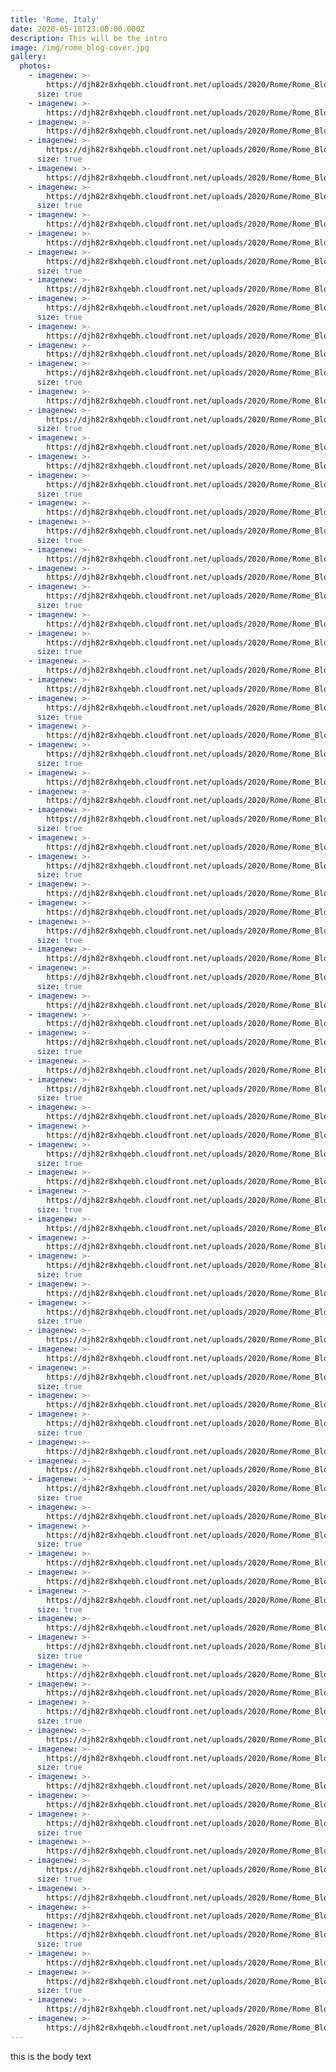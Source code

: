 ```yaml
---
title: 'Rome, Italy'
date: 2020-05-18T23:00:00.000Z
description: This will be the intro
image: /img/rome_blog-cover.jpg
gallery:
  photos:
    - imagenew: >-
        https://djh82r8xhqebh.cloudfront.net/uploads/2020/Rome/Rome_Blog-1.jpg
      size: true
    - imagenew: >-
        https://djh82r8xhqebh.cloudfront.net/uploads/2020/Rome/Rome_Blog-2.jpg
    - imagenew: >-
        https://djh82r8xhqebh.cloudfront.net/uploads/2020/Rome/Rome_Blog-3.jpg
    - imagenew: >-
        https://djh82r8xhqebh.cloudfront.net/uploads/2020/Rome/Rome_Blog-4.jpg
      size: true
    - imagenew: >-
        https://djh82r8xhqebh.cloudfront.net/uploads/2020/Rome/Rome_Blog-5.jpg
    - imagenew: >-
        https://djh82r8xhqebh.cloudfront.net/uploads/2020/Rome/Rome_Blog-6.jpg
      size: true
    - imagenew: >-
        https://djh82r8xhqebh.cloudfront.net/uploads/2020/Rome/Rome_Blog-7.jpg
    - imagenew: >-
        https://djh82r8xhqebh.cloudfront.net/uploads/2020/Rome/Rome_Blog-8.jpg
    - imagenew: >-
        https://djh82r8xhqebh.cloudfront.net/uploads/2020/Rome/Rome_Blog-9.jpg
      size: true
    - imagenew: >-
        https://djh82r8xhqebh.cloudfront.net/uploads/2020/Rome/Rome_Blog-10.jpg
    - imagenew: >-
        https://djh82r8xhqebh.cloudfront.net/uploads/2020/Rome/Rome_Blog-11.jpg
      size: true
    - imagenew: >-
        https://djh82r8xhqebh.cloudfront.net/uploads/2020/Rome/Rome_Blog-12.jpg
    - imagenew: >-
        https://djh82r8xhqebh.cloudfront.net/uploads/2020/Rome/Rome_Blog-13.jpg
    - imagenew: >-
        https://djh82r8xhqebh.cloudfront.net/uploads/2020/Rome/Rome_Blog-14.jpg
      size: true
    - imagenew: >-
        https://djh82r8xhqebh.cloudfront.net/uploads/2020/Rome/Rome_Blog-15.jpg
    - imagenew: >-
        https://djh82r8xhqebh.cloudfront.net/uploads/2020/Rome/Rome_Blog-16.jpg
      size: true
    - imagenew: >-
        https://djh82r8xhqebh.cloudfront.net/uploads/2020/Rome/Rome_Blog-17.jpg
    - imagenew: >-
        https://djh82r8xhqebh.cloudfront.net/uploads/2020/Rome/Rome_Blog-18.jpg
    - imagenew: >-
        https://djh82r8xhqebh.cloudfront.net/uploads/2020/Rome/Rome_Blog-19.jpg
      size: true
    - imagenew: >-
        https://djh82r8xhqebh.cloudfront.net/uploads/2020/Rome/Rome_Blog-20.jpg
    - imagenew: >-
        https://djh82r8xhqebh.cloudfront.net/uploads/2020/Rome/Rome_Blog-21.jpg
      size: true
    - imagenew: >-
        https://djh82r8xhqebh.cloudfront.net/uploads/2020/Rome/Rome_Blog-22.jpg
    - imagenew: >-
        https://djh82r8xhqebh.cloudfront.net/uploads/2020/Rome/Rome_Blog-23.jpg
    - imagenew: >-
        https://djh82r8xhqebh.cloudfront.net/uploads/2020/Rome/Rome_Blog-24.jpg
      size: true
    - imagenew: >-
        https://djh82r8xhqebh.cloudfront.net/uploads/2020/Rome/Rome_Blog-25.jpg
    - imagenew: >-
        https://djh82r8xhqebh.cloudfront.net/uploads/2020/Rome/Rome_Blog-26.jpg
      size: true
    - imagenew: >-
        https://djh82r8xhqebh.cloudfront.net/uploads/2020/Rome/Rome_Blog-27.jpg
    - imagenew: >-
        https://djh82r8xhqebh.cloudfront.net/uploads/2020/Rome/Rome_Blog-28.jpg
    - imagenew: >-
        https://djh82r8xhqebh.cloudfront.net/uploads/2020/Rome/Rome_Blog-29.jpg
      size: true
    - imagenew: >-
        https://djh82r8xhqebh.cloudfront.net/uploads/2020/Rome/Rome_Blog-30.jpg
    - imagenew: >-
        https://djh82r8xhqebh.cloudfront.net/uploads/2020/Rome/Rome_Blog-31.jpg
      size: true
    - imagenew: >-
        https://djh82r8xhqebh.cloudfront.net/uploads/2020/Rome/Rome_Blog-32.jpg
    - imagenew: >-
        https://djh82r8xhqebh.cloudfront.net/uploads/2020/Rome/Rome_Blog-33.jpg
    - imagenew: >-
        https://djh82r8xhqebh.cloudfront.net/uploads/2020/Rome/Rome_Blog-34.jpg
      size: true
    - imagenew: >-
        https://djh82r8xhqebh.cloudfront.net/uploads/2020/Rome/Rome_Blog-35.jpg
    - imagenew: >-
        https://djh82r8xhqebh.cloudfront.net/uploads/2020/Rome/Rome_Blog-36.jpg
      size: true
    - imagenew: >-
        https://djh82r8xhqebh.cloudfront.net/uploads/2020/Rome/Rome_Blog-37.jpg
    - imagenew: >-
        https://djh82r8xhqebh.cloudfront.net/uploads/2020/Rome/Rome_Blog-38.jpg
    - imagenew: >-
        https://djh82r8xhqebh.cloudfront.net/uploads/2020/Rome/Rome_Blog-39.jpg
      size: true
    - imagenew: >-
        https://djh82r8xhqebh.cloudfront.net/uploads/2020/Rome/Rome_Blog-40.jpg
    - imagenew: >-
        https://djh82r8xhqebh.cloudfront.net/uploads/2020/Rome/Rome_Blog-41.jpg
      size: true
    - imagenew: >-
        https://djh82r8xhqebh.cloudfront.net/uploads/2020/Rome/Rome_Blog-42.jpg
    - imagenew: >-
        https://djh82r8xhqebh.cloudfront.net/uploads/2020/Rome/Rome_Blog-43.jpg
    - imagenew: >-
        https://djh82r8xhqebh.cloudfront.net/uploads/2020/Rome/Rome_Blog-44.jpg
      size: true
    - imagenew: >-
        https://djh82r8xhqebh.cloudfront.net/uploads/2020/Rome/Rome_Blog-45.jpg
    - imagenew: >-
        https://djh82r8xhqebh.cloudfront.net/uploads/2020/Rome/Rome_Blog-46.jpg
      size: true
    - imagenew: >-
        https://djh82r8xhqebh.cloudfront.net/uploads/2020/Rome/Rome_Blog-47.jpg
    - imagenew: >-
        https://djh82r8xhqebh.cloudfront.net/uploads/2020/Rome/Rome_Blog-48.jpg
    - imagenew: >-
        https://djh82r8xhqebh.cloudfront.net/uploads/2020/Rome/Rome_Blog-49.jpg
      size: true
    - imagenew: >-
        https://djh82r8xhqebh.cloudfront.net/uploads/2020/Rome/Rome_Blog-50.jpg
    - imagenew: >-
        https://djh82r8xhqebh.cloudfront.net/uploads/2020/Rome/Rome_Blog-51.jpg
      size: true
    - imagenew: >-
        https://djh82r8xhqebh.cloudfront.net/uploads/2020/Rome/Rome_Blog-52.jpg
    - imagenew: >-
        https://djh82r8xhqebh.cloudfront.net/uploads/2020/Rome/Rome_Blog-53.jpg
    - imagenew: >-
        https://djh82r8xhqebh.cloudfront.net/uploads/2020/Rome/Rome_Blog-54.jpg
      size: true
    - imagenew: >-
        https://djh82r8xhqebh.cloudfront.net/uploads/2020/Rome/Rome_Blog-55.jpg
    - imagenew: >-
        https://djh82r8xhqebh.cloudfront.net/uploads/2020/Rome/Rome_Blog-56.jpg
      size: true
    - imagenew: >-
        https://djh82r8xhqebh.cloudfront.net/uploads/2020/Rome/Rome_Blog-57.jpg
    - imagenew: >-
        https://djh82r8xhqebh.cloudfront.net/uploads/2020/Rome/Rome_Blog-58.jpg
    - imagenew: >-
        https://djh82r8xhqebh.cloudfront.net/uploads/2020/Rome/Rome_Blog-59.jpg
      size: true
    - imagenew: >-
        https://djh82r8xhqebh.cloudfront.net/uploads/2020/Rome/Rome_Blog-60.jpg
    - imagenew: >-
        https://djh82r8xhqebh.cloudfront.net/uploads/2020/Rome/Rome_Blog-61.jpg
      size: true
    - imagenew: >-
        https://djh82r8xhqebh.cloudfront.net/uploads/2020/Rome/Rome_Blog-62.jpg
    - imagenew: >-
        https://djh82r8xhqebh.cloudfront.net/uploads/2020/Rome/Rome_Blog-63.jpg
    - imagenew: >-
        https://djh82r8xhqebh.cloudfront.net/uploads/2020/Rome/Rome_Blog-64.jpg
      size: true
    - imagenew: >-
        https://djh82r8xhqebh.cloudfront.net/uploads/2020/Rome/Rome_Blog-65.jpg
    - imagenew: >-
        https://djh82r8xhqebh.cloudfront.net/uploads/2020/Rome/Rome_Blog-66.jpg
      size: true
    - imagenew: >-
        https://djh82r8xhqebh.cloudfront.net/uploads/2020/Rome/Rome_Blog-67.jpg
    - imagenew: >-
        https://djh82r8xhqebh.cloudfront.net/uploads/2020/Rome/Rome_Blog-68.jpg
    - imagenew: >-
        https://djh82r8xhqebh.cloudfront.net/uploads/2020/Rome/Rome_Blog-69.jpg
      size: true
    - imagenew: >-
        https://djh82r8xhqebh.cloudfront.net/uploads/2020/Rome/Rome_Blog-70.jpg
    - imagenew: >-
        https://djh82r8xhqebh.cloudfront.net/uploads/2020/Rome/Rome_Blog-71.jpg
      size: true
    - imagenew: >-
        https://djh82r8xhqebh.cloudfront.net/uploads/2020/Rome/Rome_Blog-72.jpg
    - imagenew: >-
        https://djh82r8xhqebh.cloudfront.net/uploads/2020/Rome/Rome_Blog-73.jpg
    - imagenew: >-
        https://djh82r8xhqebh.cloudfront.net/uploads/2020/Rome/Rome_Blog-74.jpg
      size: true
    - imagenew: >-
        https://djh82r8xhqebh.cloudfront.net/uploads/2020/Rome/Rome_Blog-75.jpg
    - imagenew: >-
        https://djh82r8xhqebh.cloudfront.net/uploads/2020/Rome/Rome_Blog-76.jpg
      size: true
    - imagenew: >-
        https://djh82r8xhqebh.cloudfront.net/uploads/2020/Rome/Rome_Blog-77.jpg
    - imagenew: >-
        https://djh82r8xhqebh.cloudfront.net/uploads/2020/Rome/Rome_Blog-78.jpg
    - imagenew: >-
        https://djh82r8xhqebh.cloudfront.net/uploads/2020/Rome/Rome_Blog-79.jpg
      size: true
    - imagenew: >-
        https://djh82r8xhqebh.cloudfront.net/uploads/2020/Rome/Rome_Blog-80.jpg
    - imagenew: >-
        https://djh82r8xhqebh.cloudfront.net/uploads/2020/Rome/Rome_Blog-81.jpg
      size: true
    - imagenew: >-
        https://djh82r8xhqebh.cloudfront.net/uploads/2020/Rome/Rome_Blog-82.jpg
    - imagenew: >-
        https://djh82r8xhqebh.cloudfront.net/uploads/2020/Rome/Rome_Blog-83.jpg
    - imagenew: >-
        https://djh82r8xhqebh.cloudfront.net/uploads/2020/Rome/Rome_Blog-84.jpg
      size: true
    - imagenew: >-
        https://djh82r8xhqebh.cloudfront.net/uploads/2020/Rome/Rome_Blog-85.jpg
    - imagenew: >-
        https://djh82r8xhqebh.cloudfront.net/uploads/2020/Rome/Rome_Blog-86.jpg
      size: true
    - imagenew: >-
        https://djh82r8xhqebh.cloudfront.net/uploads/2020/Rome/Rome_Blog-87.jpg
    - imagenew: >-
        https://djh82r8xhqebh.cloudfront.net/uploads/2020/Rome/Rome_Blog-88.jpg
---
```

this is the body text
